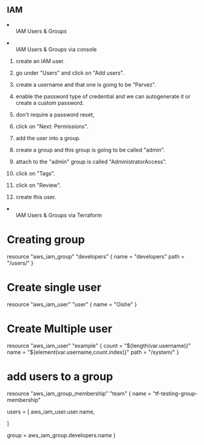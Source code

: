 ## IAM

<li>

  <ol>IAM Users & Groups</ol>

  <li>
    <ul>IAM Users & Groups via console</ul>
  </li>

1. create an IAM user.

2. go under "Users" and click on "Add users".

3. create a username and that one is going to be "Parvez".

4. enable the password type of credential and we can autogenerate it or create a custom password.

5. don't require a password reset,

6. click on "Next: Permissions".

7. add the user into a group.

8. create a group and this group is going to be called "admin".

9. attach to the "admin" group is called "AdministratorAccess".

10. click on "Tags".

11. click on "Review".

12. create this user.


  <li>
    <ul>IAM Users & Groups via Terraform</ul>
  </li>

# Creating group

resource "aws_iam_group" "developers" {
  name = "developers"
  path = "/users/"
}

# Create single user

resource "aws_iam_user" "user" {
  name = "Oishe"
}

# Create Multiple user

resource "aws_iam_user" "example" {
  count = "${length(var.username)}"
  name = "${element(var.username,count.index)}"
  path = "/system/"
}


# add users to a group

resource "aws_iam_group_membership" "team" {
  name = "tf-testing-group-membership"
  
  users = [
    aws_iam_user.user.name,
    
  ]

  group = aws_iam_group.developers.name
}

</li> 